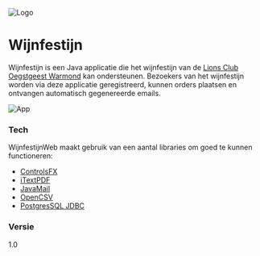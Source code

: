![Logo](https://i.imgur.com/YJAgWTG.jpg)
# Wijnfestijn

Wijnfestijn is een Java applicatie die het wijnfestijn van de [Lions Club Oegstgeest Warmond][lionsclub] kan ondersteunen. Bezoekers van het wijnfestijn worden via deze applicatie geregistreerd, kunnen orders plaatsen en ontvangen automatisch gegenereerde emails.

![App](https://i.imgur.com/DSFWAU4.png)

### Tech

WijnfestijnWeb maakt gebruik van een aantal libraries om goed te kunnen functioneren:

* [ControlsFX]
* [iTextPDF]
* [JavaMail]
* [OpenCSV]
* [PostgresSQL JDBC]

### Versie
1.0

   [lionsclub]: <https://www.lions.nl/?club=oegstgeest.warmond>
   [ControlsFX]: <http://fxexperience.com/controlsfx/>
   [iTextPDF]: <http://itextpdf.com/>
   [JavaMail]: <http://www.oracle.com/technetwork/java/javamail/index.html>
   [OpenCSV]: <http://opencsv.sourceforge.net/>
   [PostgresSQL JDBC]: <https://jdbc.postgresql.org/>
  
